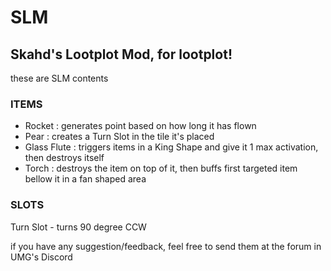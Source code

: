 # SLM
## Skahd's Lootplot Mod, for lootplot!
these are SLM contents

### ITEMS
- Rocket : generates point based on how long it has flown
- Pear : creates a Turn Slot in the tile it's placed
- Glass Flute : triggers items in a King Shape and give it 1 max activation, then destroys itself
- Torch : destroys the item on top of it, then buffs first targeted item bellow it in a fan shaped area
### SLOTS
Turn Slot - turns 90 degree CCW

if you have any suggestion/feedback, feel free to send them at the forum in UMG's Discord